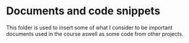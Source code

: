# Documents and code snippets

This folder is used to insert some of what I consider to be important documents used in the course aswell as some code from other projects.
